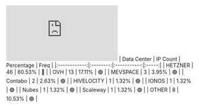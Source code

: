 ![Diagramm](https://github.com/obajay/StateSync-snapshots/blob/main/Projects/Nois/1/README.md)
| Data Center | IP Count | Percentage | Freq |
|:------------:|:--------:|:-----------:|:-----:|
| HETZNER | 46 | 60.53% | 🔴 |
| OVH | 13 | 17.11% | 🟢 |
| MEVSPACE | 3 | 3.95% | 🟢 |
| Contabo | 2 | 2.63% | 🟢 |
| HIVELOCITY | 1 | 1.32% | 🟢 |
| IONOS | 1 | 1.32% | 🟢 |
| Nubes | 1 | 1.32% | 🟢 |
| Scaleway | 1 | 1.32% | 🟢 |
| OTHER | 8 | 10.53% | 🟢 |